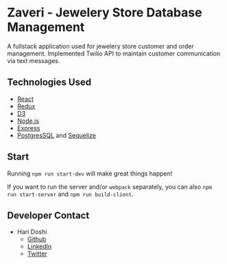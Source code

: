 # Zaveri - Jewelery Store Database Management

A fullstack application used for jewelery store customer and order management. Implemented Twilio API to maintain customer communication via text messages.

## Technologies Used

* [React](https://reactjs.org/)
* [Redux](https://redux.js.org/)
* [D3](https://d3js.org/)
* [Node.js](https://nodejs.org/en/)
* [Express](https://expressjs.com/)
* [PostgresSQL](https://www.postgresql.org/) and [Sequelize](http://docs.sequelizejs.com/)

## Start

Running `npm run start-dev` will make great things happen!

If you want to run the server and/or `webpack` separately, you can also
`npm run start-server` and `npm run build-client`.



## Developer Contact

* Hari Doshi
  * [Github](https://github.com/hdoshi2)
  * [LinkedIn](https://twitter.com/Kidrah9)
  * [Twitter](https://www.linkedin.com/in/hdoshi2/)

